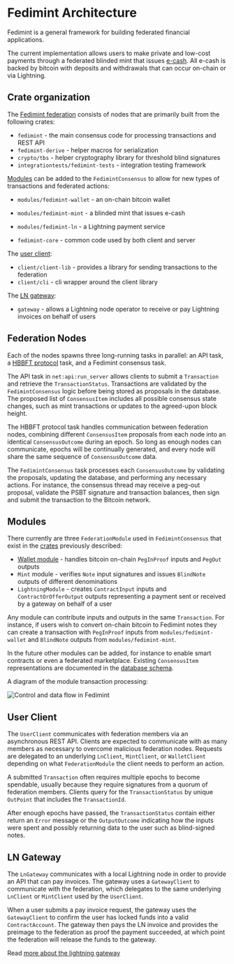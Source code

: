 # Fedimint Architecture

Fedimint is a general framework for building federated financial applications.

The current implementation allows users to make private and low-cost payments through a federated blinded mint that issues [e-cash](https://en.wikipedia.org/wiki/Ecash).
All e-cash is backed by bitcoin with deposits and withdrawals that can occur on-chain or via Lightning.

## Crate organization
The [Fedimint federation](#Federation-Nodes) consists of nodes that are primarily built from the following crates:
* `fedimint` - the main consensus code for processing transactions and REST API
* `fedimint-derive` - helper macros for serialization
* `crypto/tbs` - helper cryptography library for threshold blind signatures
* `integrationtests/fedimint-tests` - integration testing framework

[Modules](#Modules) can be added to the `FedimintConsensus` to allow for new types of transactions and federated actions:
* `modules/fedimint-wallet` - an on-chain bitcoin wallet
* `modules/fedimint-mint` - a blinded mint that issues e-cash
* `modules/fedimint-ln` - a Lightning payment service

* `fedimint-core` - common code used by both client and server

The [user client](#User-Client):
* `client/client-lib` - provides a library for sending transactions to the federation
* `client/cli` - cli wrapper around the client library

The [LN gateway](#gateway):
* `gateway` - allows a Lightning node operator to receive or pay Lightning invoices on behalf of users

## Federation Nodes
Each of the nodes spawns three long-running tasks in parallel: an API task, a [HBBFT protocol](https://docs.rs/hbbft/latest/hbbft/) task, and a Fedimint consensus task.

The API task in `net:api:run_server` allows clients to submit a `Transaction` and retrieve the `TransactionStatus`.
Transactions are validated by the `FedimintConsensus` logic before being stored as proposals in the database.
The proposed list of `ConsensusItem` includes all possible consensus state changes, such as mint transactions or updates to the agreed-upon block height.

The HBBFT protocol task handles communication between federation nodes, combining different `ConsensusItem` proposals from each node into an identical `ConsensusOutcome` during an epoch.
So long as enough nodes can communicate, epochs will be continually generated, and every node will share the same sequence of `ConsensusOutcome` data.

The `FedimintConsensus` task processes each `ConsensusOutcome` by validating the proposals, updating the database, and performing any necessary actions.
For instance, the consensus thread may receive a peg-out proposal, validate the PSBT signature and transaction balances, then sign and submit the transaction to the Bitcoin network.

## Modules
There currently are three `FederationModule` used in `FedimintConsensus` that exist in the [crates](#Crate-organization) previously described:
* [Wallet module](wallet_module.md) - handles bitcoin on-chain `PegInProof` inputs and `PegOut` outputs
* `Mint` module - verifies `Note` input signatures and issues `BlindNote` outputs of different denominations
* `LightningModule` - creates `ContractInput` inputs and `ContractOrOfferOutput` outputs representing a payment sent or received by a gateway on behalf of a user

Any module can contribute inputs and outputs in the same `Transaction`.
For instance, if users wish to convert on-chain bitcoin to Fedimint notes they can create a transaction with `PegInProof` inputs from `modules/fedimint-wallet`  and `BlindNote` outputs from `modules/fedimint-mint`.

In the future other modules can be added, for instance to enable smart contracts or even a federated marketplace.
Existing `ConsensusItem` representations are documented in the [database schema](database.md).

A diagram of the module transaction processing:

![Control and data flow in Fedimint](./architecture.svg)

## User Client
The `UserClient` communicates with federation members via an asynchronous REST API.
Clients are expected to communicate with as many members as necessary to overcome malicious federation nodes.
Requests are delegated to an underlying `LnClient`, `MintClient`, or `WalletClient` depending on what `FederationModule` the client needs to perform an action.

A submitted `Transaction` often requires multiple epochs to become spendable, usually because they require signatures from a quorum of federation members.
Clients query for the `TransactionStatus` by unique `OutPoint` that includes the `TransactionId`.

After enough epochs have passed, the `TransactionStatus` contain either return an `Error` message or the `OutputOutcome` indicating how the inputs were spent and possibly returning data to the user such as blind-signed notes.

## LN Gateway
The `LnGateway` communicates with a local Lightning node in order to provide an API that can pay invoices.
The gateway uses a `GatewayClient` to communicate with the federation, which delegates to the same underlying `LnClient` or `MintClient` used by the `UserClient`.

When a user submits a pay invoice request, the gateway uses the `GatewayClient` to confirm the user has locked funds into a valid `ContractAccount`.
The gateway then pays the LN invoice and provides the preimage to the federation as proof the payment succeeded, at which point the federation will release the funds to the gateway.

Read [more about the lightning gateway](./gateway.md)
